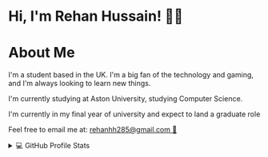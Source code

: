   <h1>Hi, I'm Rehan Hussain! 👋🏽</h1>



<!-- about me -->

  <h1>About Me </h1>
  <p>I'm a student based in the UK. I'm a big fan of the technology and gaming, and I'm always looking to learn new things.</p>
  <p>I'm currently studying at Aston University, studying Computer Science.</p>
  <p>I'm currently in my final year of university and expect to land a graduate role</p>
  <p>Feel free to email me at: <a href="mailto:rehanhh285@gmail.com">rehanhh285@gmail.com  📧</a></p>









<!-- Github Stats -->
<details> 
  <summary>💻 GitHub Profile Stats</summary>
  <div>
    <h2 align="center"> 📊 Github stats </h2>
      <br/>
        <p align="center">
          <a href="https://github.com/for-i-in-rehan/">
          <img src="https://github-readme-stats.vercel.app/api/top-langs/?username=for-i-in-rehan&langs_count=6&theme=gruvbox&layout=compact&hide_border=true" alt="for-i-in-rehan :: Top Languages" /></a>
        </p>
        <p align="center">
          <a href="https://github.com/for-i-in-rehan/">
          <img width="49.5%" src="https://github-readme-stats.vercel.app/api?username=for-i-in-rehan&show_icons=true&theme=gruvbox&hide_border=true" />
          <img width="49.5%" src="https://github-readme-streak-stats.herokuapp.com/?user=for-i-in-rehan&theme=gruvbox&hide_border=true" />
          </a>
       </p>
     <br>
  </div>    
</details>


<!-- Footer / credits -->
